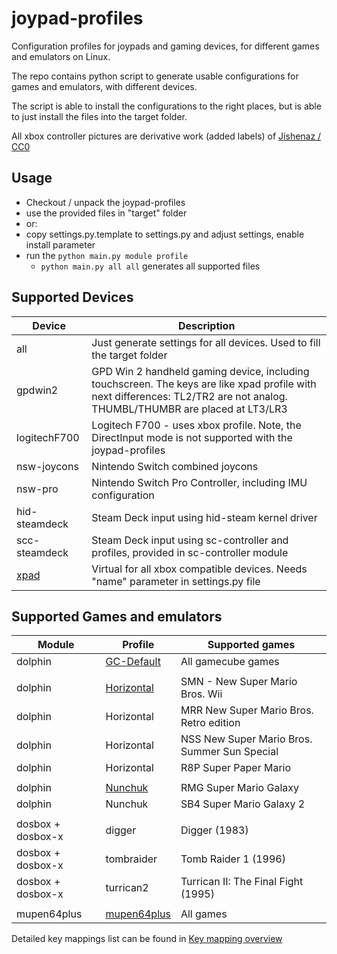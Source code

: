# joypad-profiles

Configuration profiles for joypads and gaming devices, for different games and emulators on Linux.

The repo contains python script to generate usable configurations for games and emulators, with different devices.

The script is able to install the configurations to the right places, but is able to just install the files into the
target folder.

All xbox controller pictures are derivative work (added labels) of
[Jishenaz / CC0](https://commons.wikimedia.org/wiki/File:Xbox_Controller.svg)

## Usage

- Checkout / unpack the joypad-profiles
- use the provided files in "target" folder
- or:
- copy settings.py.template to settings.py and adjust settings, enable install parameter
- run the `python main.py module profile`
  - `python main.py all all` generates all supported files


## Supported Devices

Device | Description
--- | ---
all | Just generate settings for all devices. Used to fill the target folder
gpdwin2 | GPD Win 2 handheld gaming device, including touchscreen. The keys are like xpad profile with next differences: TL2/TR2 are not analog. THUMBL/THUMBR are placed at LT3/LR3
logitechF700 | Logitech F700 - uses xbox profile. Note, the DirectInput mode is not supported with the joypad-profiles
nsw-joycons | Nintendo Switch combined joycons
nsw-pro | Nintendo Switch Pro Controller, including IMU configuration
hid-steamdeck | Steam Deck input using hid-steam kernel driver
scc-steamdeck | Steam Deck input using sc-controller and profiles, provided in sc-controller module
[xpad](devices/xpad.svg) | Virtual for all xbox compatible devices. Needs "name" parameter in settings.py file

## Supported Games and emulators

Module | Profile | Supported games
--- | --- | ---
dolphin | [GC-Default](profiles/dolphin_profiles/GCPad.svg) | All gamecube games
| |
dolphin | [Horizontal](profiles/dolphin_profiles/Horizontal.svg) | SMN - New Super Mario Bros. Wii
dolphin | Horizontal | MRR New Super Mario Bros. Retro edition
dolphin | Horizontal | NSS New Super Mario Bros. Summer Sun Special
dolphin | Horizontal | R8P Super Paper Mario
| |
dolphin | [Nunchuk](profiles/dolphin_profiles/Nunchuk.svg) | RMG Super Mario Galaxy
dolphin | Nunchuk | SB4 Super Mario Galaxy 2
| |
dosbox + dosbox-x | digger | Digger (1983)
dosbox + dosbox-x | tombraider | Tomb Raider 1 (1996)
dosbox + dosbox-x | turrican2 | Turrican II: The Final Fight (1995)
| |
mupen64plus | [mupen64plus](profiles/mupen64plus.svg) | All games

Detailed key mappings list can be found in [Key mapping overview](profiles/README.md)
